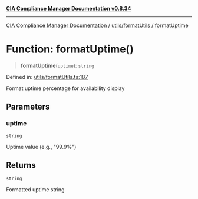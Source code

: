 [**CIA Compliance Manager Documentation v0.8.34**](../../../README.md)

***

[CIA Compliance Manager Documentation](../../../modules.md) / [utils/formatUtils](../README.md) / formatUptime

# Function: formatUptime()

> **formatUptime**(`uptime`): `string`

Defined in: [utils/formatUtils.ts:187](https://github.com/Hack23/cia-compliance-manager/blob/a33140701dae02a85d2f0d957645dda4d2c4da41/src/utils/formatUtils.ts#L187)

Format uptime percentage for availability display

## Parameters

### uptime

`string`

Uptime value (e.g., "99.9%")

## Returns

`string`

Formatted uptime string

